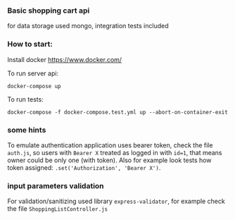 ### Basic shopping cart api

for data storage used mongo, integration tests included

### How to start:

Install docker https://www.docker.com/

To run server api:

`docker-compose up`

To run tests:
 
`docker-compose -f docker-compose.test.yml up --abort-on-container-exit`

### some hints

To emulate authentication application uses bearer token, check the file `auth.js`, 
so users with `Bearer X` treated as logged in with `id=1`, 
that means owner could be only one (with token). Also for example look tests how token assigned:
`.set('Authorization', 'Bearer X')`.

### input parameters validation

For validation/sanitizing used library `express-validator`, for example check the file `ShoppingListController.js`
